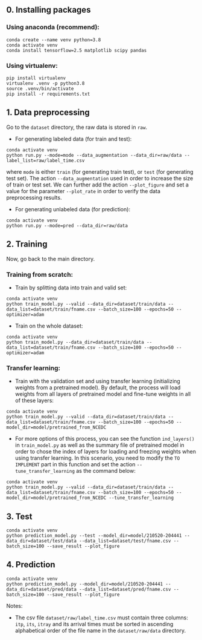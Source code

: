## 0. Installing packages
### Using anaconda (recommend):
```
conda create --name venv python=3.8
conda activate venv
conda install tensorflow=2.5 matplotlib scipy pandas
```
### Using virtualenv:
```
pip install virtualenv
virtualenv .venv -p python3.8
source .venv/bin/activate
pip install -r requirements.txt
```
## 1. Data preprocessing
Go to the `dataset` directory, the raw data is stored in `raw`.

- For generating labeled data (for train and test):
```
conda activate venv
python run.py --mode=mode --data_augmentation --data_dir=raw/data --label_list=raw/label_time.csv
```
where `mode` is either `train` (for generating train test), or `test` (for generating test set). The action `--data_augmentation` used in order to increase the size of train or test set. We can further add the action `--plot_figure` and set a value for the parameter `--plot_rate` in order to verify the data preprocessing results.

- For generating unlabeled data (for prediction):
```
conda activate venv
python run.py --mode=pred --data_dir=raw/data
```
## 2. Training
Now, go back to the main directory.
### Training from scratch:

- Train by splitting data into train and valid set: 
```
conda activate venv
python train_model.py --valid --data_dir=dataset/train/data --data_list=dataset/train/fname.csv --batch_size=100 --epochs=50 --optimizer=adam
```
- Train on the whole dataset:
```
conda activate venv
python train_model.py --data_dir=dataset/train/data --data_list=dataset/train/fname.csv --batch_size=100 --epochs=50 --optimizer=adam
```
### Transfer learning:

- Train with the validation set and using transfer learning (initializing weights from a pretrained model). By default, the process will load weights from all layers of pretrained model and fine-tune weights in all of these layers: 
```
conda activate venv
python train_model.py --valid --data_dir=dataset/train/data --data_list=dataset/train/fname.csv --batch_size=100 --epochs=50 --model_dir=model/pretrained_from_NCEDC
```
- For more options of this process, you can see the function `ind_layers()` in `train_model.py` as well as the summary file of pretrained model in order to chose the index of layers for loading and freezing weights when using transfer learning. In this scenario, you need to modify the `TO IMPLEMENT` part in this function and set the action `--tune_transfer_learning` as the command below:
```
conda activate venv
python train_model.py --valid --data_dir=dataset/train/data --data_list=dataset/train/fname.csv --batch_size=100 --epochs=50 --model_dir=model/pretrained_from_NCEDC --tune_transfer_learning
```
## 3. Test
```
conda activate venv
python prediction_model.py --test --model_dir=model/210520-204441 --data_dir=dataset/test/data --data_list=dataset/test/fname.csv --batch_size=100 --save_result --plot_figure
```
## 4. Prediction
```
conda activate venv
python prediction_model.py --model_dir=model/210520-204441 --data_dir=dataset/pred/data --data_list=dataset/pred/fname.csv --batch_size=100 --save_result --plot_figure
```
Notes:

- The csv file `dataset/raw/label_time.csv` must contain three columns: `itp`, `its`, `itray` and its arrival times must be sorted in ascending alphabetical order of the file name in the `dataset/raw/data` directory.
